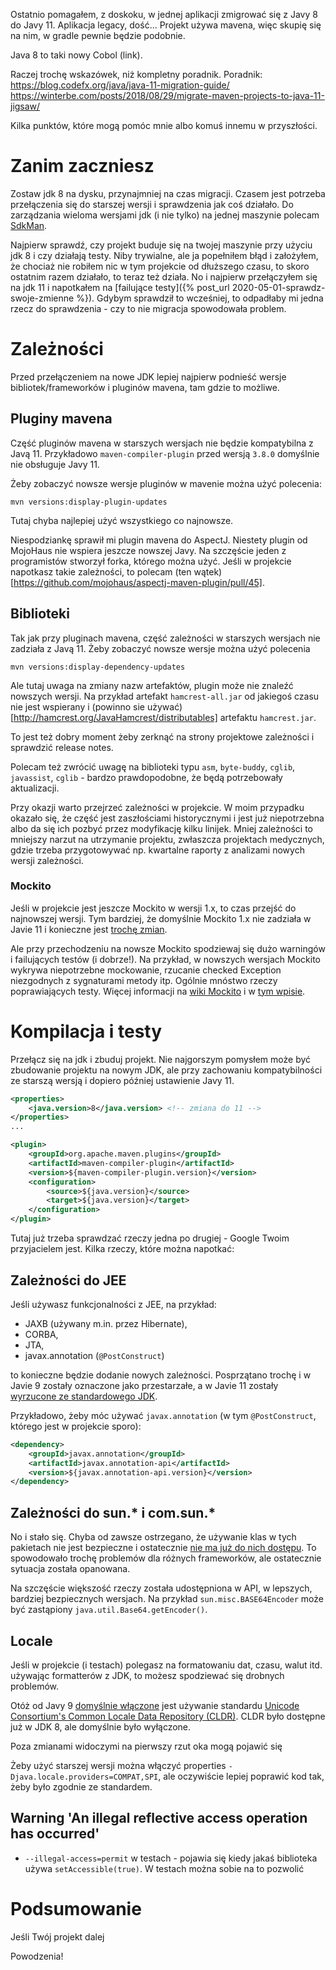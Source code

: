 Ostatnio pomagałem, z doskoku, w jednej aplikacji zmigrować się z Javy 8 do Javy 11. Aplikacja legacy, dość... Projekt używa mavena, więc skupię się na nim, w gradle pewnie będzie podobnie.

Java 8 to taki nowy Cobol (link).

Raczej trochę wskazówek, niż kompletny poradnik. Poradnik: https://blog.codefx.org/java/java-11-migration-guide/ https://winterbe.com/posts/2018/08/29/migrate-maven-projects-to-java-11-jigsaw/

Kilka punktów, które mogą pomóc mnie albo komuś innemu w przyszłości.

# Zanim zaczniesz

Zostaw jdk 8 na dysku, przynajmniej na czas migracji. Czasem jest potrzeba przełączenia się do starszej wersji i sprawdzenia jak coś działało. Do zarządzania wieloma wersjami jdk (i nie tylko) na jednej maszynie polecam [SdkMan](https://sdkman.io/).

Najpierw sprawdź, czy projekt buduje się na twojej maszynie przy użyciu jdk 8 i czy działają testy. Niby trywialne, ale ja popełniłem błąd i założyłem, że chociaż nie robiłem nic w tym projekcie od dłuższego czasu, to skoro ostatnim razem działało, to teraz też działa. No i najpierw przełączyłem się na jdk 11 i napotkałem na [failujące testy]({% post_url 2020-05-01-sprawdz-swoje-zmienne %}). Gdybym sprawdził to wcześniej, to odpadłaby mi jedna rzecz do sprawdzenia - czy to nie migracja spowodowała problem.

# Zależności
Przed przełączeniem na nowe JDK lepiej najpierw podnieść wersje bibliotek/frameworków i pluginów mavena, tam gdzie to możliwe.

## Pluginy mavena

Część pluginów mavena w starszych wersjach nie będzie kompatybilna z Javą 11. Przykładowo `maven-compiler-plugin` przed wersją `3.8.0` domyślnie nie obsługuje Javy 11.

Żeby zobaczyć nowsze wersje pluginów w mavenie można użyć polecenia:

`mvn versions:display-plugin-updates`

Tutaj chyba najlepiej użyć wszystkiego co najnowsze.

Niespodziankę sprawił mi plugin mavena do AspectJ. Niestety plugin od MojoHaus nie wspiera jeszcze nowszej Javy. Na szczęście jeden z programistów stworzył forka, którego można użyć. Jeśli w projekcie napotkasz takie zależności, to polecam (ten wątek)[https://github.com/mojohaus/aspectj-maven-plugin/pull/45].

## Biblioteki

Tak jak przy pluginach mavena, część zależności w starszych wersjach nie zadziała z Javą 11.
Żeby zobaczyć nowsze wersje można użyć polecenia

`mvn versions:display-dependency-updates`

Ale tutaj uwaga na zmiany nazw artefaktów, plugin może nie znaleźć nowszych wersji. Na przykład artefakt `hamcrest-all.jar` od jakiegoś czasu nie jest wspierany i (powinno sie używać)[http://hamcrest.org/JavaHamcrest/distributables] artefaktu `hamcrest.jar`.

To jest też dobry moment żeby zerknąć na strony projektowe zależności i sprawdzić release notes.

Polecam też zwrócić uwagę na biblioteki typu `asm`, `byte-buddy`, `cglib`, `javassist`, `cglib` - bardzo prawdopodobne, że będą potrzebowały aktualizacji.

Przy okazji warto przejrzeć zależności w projekcie. W moim przypadku okazało się, że część jest zaszłościami historycznymi i jest już niepotrzebna albo da się ich pozbyć przez modyfikację kilku linijek. Mniej zależności to mniejszy narzut na utrzymanie projektu, zwłaszcza projektach medycznych, gdzie trzeba przygotowywać np. kwartalne raporty z analizami nowych wersji zależności.

### Mockito

Jeśli w projekcie jest jeszcze Mockito w wersji 1.x, to czas przejść do najnowszej wersji. Tym bardziej, że domyślnie Mockito 1.x nie zadziała w Javie 11 i konieczne jest [trochę zmian](https://github.com/mockito/mockito/issues/1419).

Ale przy przechodzeniu na nowsze Mockito spodziewaj się dużo warningów i failujących testów (i dobrze!). Na przykład, w nowszych wersjach Mockito wykrywa niepotrzebne mockowanie, rzucanie checked Exception niezgodnych z sygnaturami metody itp. Ogólnie mnóstwo rzeczy poprawiających testy. Więcej informacji na [wiki Mockito](https://github.com/mockito/mockito/wiki/What%27s-new-in-Mockito-2) i w [tym wpisie](https://asolntsev.github.io/en/2016/10/11/mockito-2.1/).


# Kompilacja i testy

Przełącz się na jdk i zbuduj projekt. Nie najgorszym pomysłem może być zbudowanie projektu na nowym JDK, ale przy zachowaniu kompatybilności ze starszą wersją i dopiero później ustawienie Javy 11.

```xml
<properties>
    <java.version>8</java.version> <!-- zmiana do 11 -->
</properties>
...

<plugin>
    <groupId>org.apache.maven.plugins</groupId>
    <artifactId>maven-compiler-plugin</artifactId>
    <version>${maven-compiler-plugin.version}</version>
    <configuration>
        <source>${java.version}</source>
        <target>${java.version}</target>
    </configuration>
</plugin>
```

Tutaj już trzeba sprawdzać rzeczy jedna po drugiej - Google Twoim przyjacielem jest. Kilka rzeczy, które można napotkać:

## Zależności do JEE

Jeśli używasz funkcjonalności z JEE, na przykład:
- JAXB (używany m.in. przez Hibernate),
- CORBA,
- JTA,
- javax.annotation (`@PostConstruct`)

to konieczne będzie dodanie nowych zależności. Posprzątano trochę i w Javie 9 zostały oznaczone jako przestarzałe, a w Javie 11 zostały [wyrzucone ze standardowego JDK](https://openjdk.java.net/jeps/320).

Przykładowo, żeby móc używać `javax.annotation` (w tym `@PostConstruct`, którego jest w projekcie sporo):
```xml
<dependency>
    <groupId>javax.annotation</groupId>
    <artifactId>javax.annotation-api</artifactId>
    <version>${javax.annotation-api.version}</version>
</dependency>
```

## Zależności do sun.* i com.sun.*

No i stało się. Chyba od zawsze ostrzegano, że używanie klas w tych pakietach nie jest bezpieczne i ostatecznie [nie ma już do nich dostępu](https://openjdk.java.net/jeps/260). To spowodowało trochę problemów dla różnych frameworków, ale ostatecznie sytuacja została opanowana.

Na szczęście większość rzeczy została udostępniona w API, w lepszych, bardziej bezpiecznych wersjach. Na przykład `sun.misc.BASE64Encoder` może być zastąpiony `java.util.Base64.getEncoder()`.


## Locale
Jeśli w projekcie (i testach) polegasz na formatowaniu dat, czasu, walut itd. używając formatterów z JDK, to możesz spodziewać się drobnych problemów.

Otóż od Javy 9 [domyślnie włączone](https://openjdk.java.net/jeps/252) jest używanie standardu [Unicode Consortium's Common Locale Data Repository (CLDR)](http://cldr.unicode.org/). CLDR było dostępne już w JDK 8, ale domyślnie było wyłączone.

Poza zmianami widoczymi na pierwszy rzut oka mogą pojawić się

Żeby użyć starszej wersji można włączyć properties `-Djava.locale.providers=COMPAT,SPI`, ale oczywiście lepiej poprawić kod tak, żeby było zgodnie ze standardem.


## Warning 'An illegal reflective access operation has occurred'
- `--illegal-access=permit` w testach - pojawia się kiedy jakaś biblioteka używa `setAccessible(true)`. W testach można sobie na to pozwolić


# Podsumowanie
Jeśli Twój projekt dalej

Powodzenia!